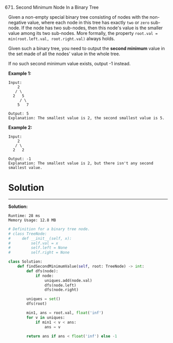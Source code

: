 671. Second Minimum Node In a Binary Tree

Given a non-empty special binary tree consisting of nodes with the non-negative value, where each node in this tree has exactly `two` or `zero` sub-node. If the node has two sub-nodes, then this node's value is the smaller value among its two sub-nodes. More formally, the property `root.val = min(root.left.val, root.right.val)` always holds.

Given such a binary tree, you need to output the **second minimum** value in the set made of all the nodes' value in the whole tree.

If no such second minimum value exists, output -1 instead.

**Example 1:**
```
Input: 
    2
   / \
  2   5
     / \
    5   7

Output: 5
Explanation: The smallest value is 2, the second smallest value is 5.
```

**Example 2:**
```
Input: 
    2
   / \
  2   2

Output: -1
Explanation: The smallest value is 2, but there isn't any second smallest value.
```

# Solution
---
**Solution:**
```
Runtime: 28 ms
Memory Usage: 12.8 MB
```
```python
# Definition for a binary tree node.
# class TreeNode:
#     def __init__(self, x):
#         self.val = x
#         self.left = None
#         self.right = None

class Solution:
    def findSecondMinimumValue(self, root: TreeNode) -> int:
        def dfs(node):
            if node:
                uniques.add(node.val)
                dfs(node.left)
                dfs(node.right)

        uniques = set()
        dfs(root)

        min1, ans = root.val, float('inf')
        for v in uniques:
            if min1 < v < ans:
                ans = v

        return ans if ans < float('inf') else -1
```